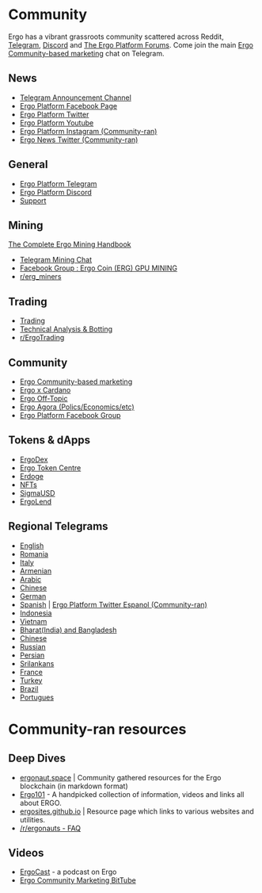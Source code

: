 
# Community

Ergo has a vibrant grassroots community scattered across Reddit, [Telegram](https://t.me/ergoplatform), [Discord](https://discord.gg/yDdb6yH3Zz) and [The Ergo Platform Forums](www.ergoforum.org). Come join the main [Ergo Community-based marketing](https://t.me/ErgoSocials) chat on Telegram. 



## News
- [Telegram Announcement Channel](https://t.me/ergo_news)
- [Ergo Platform Facebook Page](https://www.facebook.com/Ergo-Platform-108753484685015)
- [Ergo Platform Twitter](https://twitter.com/ergoplatformorg)
- [Ergo Platform Youtube](https://www.youtube.com/c/ErgoPlatform)
- [Ergo Platform Instagram (Community-ran)](https://www.instagram.com/ergo_platform/)
- [Ergo News Twitter (Community-ran)](https://twitter.com/NewsErgo)

## General  
- [Ergo Platform Telegram](https://t.me/ergoplatform)
- [Ergo Platform Discord](https://discord.gg/yDdb6yH3Zz)
- [Support](https://t.me/ergosupport)

## Mining

[The Complete Ergo Mining Handbook](https://ergonaut.space/en/Mining)
  
- [Telegram Mining Chat](https://t.me/ergo_mining)
- [Facebook Group : Ergo Coin (ERG) GPU MINING](https://www.facebook.com/groups/779328612722261/)
- [r/erg_miners](https://reddit.com/r/erg_miners)

## Trading
- [Trading](https://t.me/ERGtrading)
- [Technical Analysis & Botting](https://t.me/ERGTechnicalAnalysis)
- [r/ErgoTrading](https://reddit.com/r/ErgoTrading)

## Community
- [Ergo Community-based marketing](https://t.me/ErgoSocials)
- [Ergo x Cardano](https://t.me/ERGOxCARDANO)
- [Ergo Off-Topic](https://t.me/ErgoOfftopic)
- [Ergo Agora (Polics/Economics/etc)](https://t.me/ErgoAgora)
- [Ergo Platform Facebook Group](facebook.com/groups/ergoplatform)

## Tokens & dApps
- [ErgoDex](https://t.me/ergodex)
- [Ergo Token Centre](https://t.me/ErgoTokenCentre)
- [Erdoge](https://t.me/ErdogeCommunity)
- [NFTs](https://t.me/ergo_nft_trading)
- [SigmaUSD](https://t.me/SigmaUSD)
- [ErgoLend](https://t.me/ErgoLend)

## Regional Telegrams
- [English](https://t.me/ergoplatform)
- [Romania](https://t.me/ergo_romania)
- [Italy](https://t.me/Ergo_Italia)
- [Armenian](https://t.me/ErgoArmeania)
- [Arabic](https://t.me/ergoplatform_arabic)
- [Chinese](https://t.me/ergoplatform_CH)
- [German](https://t.me/ergoplatform_german)
- [Spanish](https://t.me/ergoplatform_ES) | [Ergo Platform Twitter Espanol (Community-ran)](https://twitter.com/ErgoPlatformES)
- [Indonesia](https://t.me/Ergo_Indonesian)
- [Vietnam](https://t.me/ErgoPlatform_Vietnam)
- [Bharat(India) and Bangladesh](https://t.me/ergoplatform_bangla_hindi)
- [Chinese](https://t.me/ergoplatform_CH)
- [Russian](https://t.me/ergoplatformru)
- [Persian](https://t.me/ergoplatform_IR)
- [Srilankans](https://t.me/ergoplatform_sl)
- [France](https://t.me/ergofrance)
- [Turkey](https://t.me/ergoplatform_tr)
- [Brazil](https://t.me/ergobrazil)
- [Portugues](https://t.me/ErgoPortuguese)

# Community-ran resources

## Deep Dives
- [ergonaut.space](https://ergonaut.space/en/home) | Community gathered resources for the Ergo blockchain (in markdown format)
- [Ergo101](https://ergo101.org/) - A handpicked collection of information, videos and links all about ERGO.
- [ergosites.github.io](https://ergosites.github.io/) | Resource page which links to various websites and utilities. 
- [/r/ergonauts - FAQ](https://www.reddit.com/r/ergonauts/wiki/faq)

## Videos
- [ErgoCast](https://ergocast.io/) - a podcast on Ergo 
- [Ergo Community Marketing BitTube](https://bittube.tv/profile/Ergo%20Community%20Marketing)